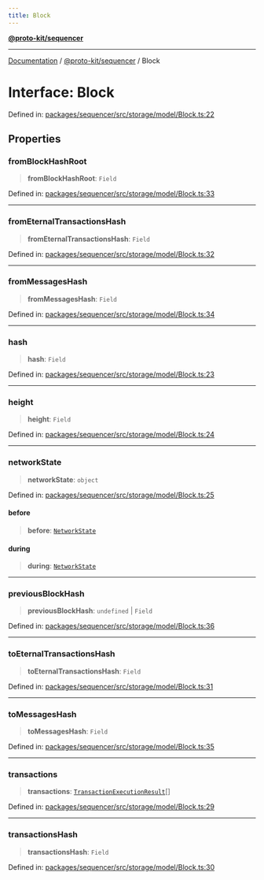 ```yaml
---
title: Block
---
```


[**@proto-kit/sequencer**](../README.md)

***

[Documentation](../../../README.md) / [@proto-kit/sequencer](../README.md) / Block

# Interface: Block

Defined in: [packages/sequencer/src/storage/model/Block.ts:22](https://github.com/proto-kit/framework/blob/28efa802e3737fc3b77339148b307ef7246f3ef1/packages/sequencer/src/storage/model/Block.ts#L22)

## Properties

### fromBlockHashRoot

> **fromBlockHashRoot**: `Field`

Defined in: [packages/sequencer/src/storage/model/Block.ts:33](https://github.com/proto-kit/framework/blob/28efa802e3737fc3b77339148b307ef7246f3ef1/packages/sequencer/src/storage/model/Block.ts#L33)

***

### fromEternalTransactionsHash

> **fromEternalTransactionsHash**: `Field`

Defined in: [packages/sequencer/src/storage/model/Block.ts:32](https://github.com/proto-kit/framework/blob/28efa802e3737fc3b77339148b307ef7246f3ef1/packages/sequencer/src/storage/model/Block.ts#L32)

***

### fromMessagesHash

> **fromMessagesHash**: `Field`

Defined in: [packages/sequencer/src/storage/model/Block.ts:34](https://github.com/proto-kit/framework/blob/28efa802e3737fc3b77339148b307ef7246f3ef1/packages/sequencer/src/storage/model/Block.ts#L34)

***

### hash

> **hash**: `Field`

Defined in: [packages/sequencer/src/storage/model/Block.ts:23](https://github.com/proto-kit/framework/blob/28efa802e3737fc3b77339148b307ef7246f3ef1/packages/sequencer/src/storage/model/Block.ts#L23)

***

### height

> **height**: `Field`

Defined in: [packages/sequencer/src/storage/model/Block.ts:24](https://github.com/proto-kit/framework/blob/28efa802e3737fc3b77339148b307ef7246f3ef1/packages/sequencer/src/storage/model/Block.ts#L24)

***

### networkState

> **networkState**: `object`

Defined in: [packages/sequencer/src/storage/model/Block.ts:25](https://github.com/proto-kit/framework/blob/28efa802e3737fc3b77339148b307ef7246f3ef1/packages/sequencer/src/storage/model/Block.ts#L25)

#### before

> **before**: [`NetworkState`](../../protocol/classes/NetworkState.md)

#### during

> **during**: [`NetworkState`](../../protocol/classes/NetworkState.md)

***

### previousBlockHash

> **previousBlockHash**: `undefined` \| `Field`

Defined in: [packages/sequencer/src/storage/model/Block.ts:36](https://github.com/proto-kit/framework/blob/28efa802e3737fc3b77339148b307ef7246f3ef1/packages/sequencer/src/storage/model/Block.ts#L36)

***

### toEternalTransactionsHash

> **toEternalTransactionsHash**: `Field`

Defined in: [packages/sequencer/src/storage/model/Block.ts:31](https://github.com/proto-kit/framework/blob/28efa802e3737fc3b77339148b307ef7246f3ef1/packages/sequencer/src/storage/model/Block.ts#L31)

***

### toMessagesHash

> **toMessagesHash**: `Field`

Defined in: [packages/sequencer/src/storage/model/Block.ts:35](https://github.com/proto-kit/framework/blob/28efa802e3737fc3b77339148b307ef7246f3ef1/packages/sequencer/src/storage/model/Block.ts#L35)

***

### transactions

> **transactions**: [`TransactionExecutionResult`](TransactionExecutionResult.md)[]

Defined in: [packages/sequencer/src/storage/model/Block.ts:29](https://github.com/proto-kit/framework/blob/28efa802e3737fc3b77339148b307ef7246f3ef1/packages/sequencer/src/storage/model/Block.ts#L29)

***

### transactionsHash

> **transactionsHash**: `Field`

Defined in: [packages/sequencer/src/storage/model/Block.ts:30](https://github.com/proto-kit/framework/blob/28efa802e3737fc3b77339148b307ef7246f3ef1/packages/sequencer/src/storage/model/Block.ts#L30)
